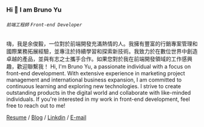 ### Hi 👋 I am Bruno Yu 
###### `前端工程師` `Front-end Developer`

嗨，我是余俊毅，一位對於前端開發充滿熱情的人。我擁有豐富的行銷專案管理和國際業務拓展經驗，並專注於持續學習和探索新技術。我致力於在數位世界中創造卓越的產品，並與有志之士攜手合作。如果您對於我在前端開發領域的工作感興趣，歡迎聯繫我！
Hi, I'm Bruno Yu, a passionate individual with a focus on front-end development. With extensive experience in marketing project management and international business expansion, I am committed to continuous learning and exploring new technologies. I strive to create outstanding products in the digital world and collaborate with like-minded individuals. If you're interested in my work in front-end development, feel free to reach out to me!

[Resume](https://bruno-yu.github.io/resume_renew/) / [Blog](https://bruno-yu.github.io/bruno_blog/) / [Linkdin](https://www.linkedin.com/in/bruno-yu-357415253) / [E-mail](jackhellowin@gmail.com)


<!--
**Bruno-Yu/Bruno-Yu** is a ✨ _special_ ✨ repository because its `README.md` (this file) appears on your GitHub profile.

- 🔭 I’m currently working on ...
- 🌱 I’m currently learning ...
- 👯 I’m looking to collaborate on ...
- 🤔 I’m looking for help with ...
- 💬 Ask me about ...
- 📫 How to reach me: ...
- 😄 Pronouns: ...
- ⚡ Fun fact: ...
-->
